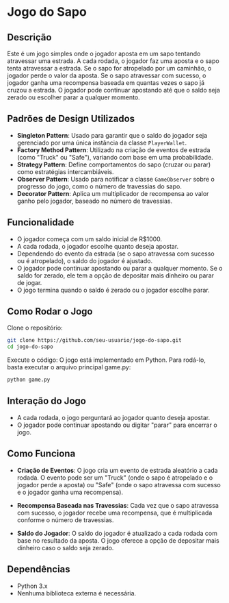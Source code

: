 # Jogo do Sapo

## Descrição
Este é um jogo simples onde o jogador aposta em um sapo tentando atravessar uma estrada. A cada rodada, o jogador faz uma aposta e o sapo tenta atravessar a estrada. Se o sapo for atropelado por um caminhão, o jogador perde o valor da aposta. Se o sapo atravessar com sucesso, o jogador ganha uma recompensa baseada em quantas vezes o sapo já cruzou a estrada. O jogador pode continuar apostando até que o saldo seja zerado ou escolher parar a qualquer momento.

## Padrões de Design Utilizados
- **Singleton Pattern**: Usado para garantir que o saldo do jogador seja gerenciado por uma única instância da classe `PlayerWallet`.
- **Factory Method Pattern**: Utilizado na criação de eventos de estrada (como "Truck" ou "Safe"), variando com base em uma probabilidade.
- **Strategy Pattern**: Define comportamentos do sapo (cruzar ou parar) como estratégias intercambiáveis.
- **Observer Pattern**: Usado para notificar a classe `GameObserver` sobre o progresso do jogo, como o número de travessias do sapo.
- **Decorator Pattern**: Aplica um multiplicador de recompensa ao valor ganho pelo jogador, baseado no número de travessias.

## Funcionalidade
- O jogador começa com um saldo inicial de R$1000.
- A cada rodada, o jogador escolhe quanto deseja apostar.
- Dependendo do evento da estrada (se o sapo atravessa com sucesso ou é atropelado), o saldo do jogador é ajustado.
- O jogador pode continuar apostando ou parar a qualquer momento. Se o saldo for zerado, ele tem a opção de depositar mais dinheiro ou parar de jogar.
- O jogo termina quando o saldo é zerado ou o jogador escolhe parar.

## Como Rodar o Jogo
Clone o repositório:

```bash
git clone https://github.com/seu-usuario/jogo-do-sapo.git
cd jogo-do-sapo
```

Execute o código: O jogo está implementado em Python. Para rodá-lo, basta executar o arquivo principal game.py:
```bash 
python game.py
```

## Interação do Jogo
- A cada rodada, o jogo perguntará ao jogador quanto deseja apostar.
- O jogador pode continuar apostando ou digitar "parar" para encerrar o jogo.

## Como Funciona
- **Criação de Eventos**: O jogo cria um evento de estrada aleatório a cada rodada. O evento pode ser um "Truck" (onde o sapo é atropelado e o jogador perde a aposta) ou "Safe" (onde o sapo atravessa com sucesso e o jogador ganha uma recompensa).

- **Recompensa Baseada nas Travessias**: Cada vez que o sapo atravessa com sucesso, o jogador recebe uma recompensa, que é multiplicada conforme o número de travessias.

- **Saldo do Jogador**: O saldo do jogador é atualizado a cada rodada com base no resultado da aposta. O jogo oferece a opção de depositar mais dinheiro caso o saldo seja zerado.

## Dependências
- Python 3.x
- Nenhuma biblioteca externa é necessária.